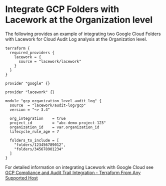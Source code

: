 # Integrate GCP Folders with Lacework at the Organization level

The following provides an example of integrating two Google Cloud Folders with Lacework for Cloud
Audit Log analysis at the Organization level.

```hcl
terraform {
  required_providers {
    lacework = {
      source = "lacework/lacework"
    }
  }
}

provider "google" {}

provider "lacework" {}

module "gcp_organization_level_audit_log" {
  source  = "lacework/audit-log/gcp"
  version = "~> 3.4"

  org_integration    = true
  project_id         = "abc-demo-project-123"
  organization_id    = var.organization_id
  lifecycle_rule_age = 7

  folders_to_include = [
    "folders/123456789012",
    "folders/345678901234"
  ]
}
```

For detailed information on integrating Lacework with Google Cloud see [GCP Compliance and Audit Trail Integration - Terraform From Any Supported Host](https://docs.lacework.com/gcp-compliance-and-audit-log-integration-terraform-from-any-supported-host)

